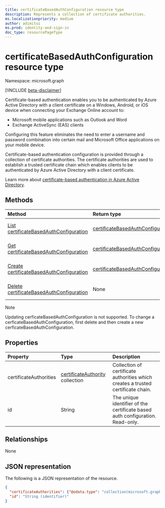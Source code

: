 ```yaml
---
title: certificateBasedAuthConfiguration resource type
description: Represents a collection of certificate authorities.
ms.localizationpriority: medium
author: adimitui
ms.prod: identity-and-sign-in
doc_type: resourcePageType
---
```


# certificateBasedAuthConfiguration resource type

Namespace: microsoft.graph

[!INCLUDE [beta-disclaimer](../../includes/beta-disclaimer.md)]

Certificate-based authentication enables you to be authenticated by Azure Active Directory with a client certificate on a Windows, Android, or iOS device when connecting your Exchange Online account to:

- Microsoft mobile applications such as Outlook and Word
- Exchange ActiveSync (EAS) clients

Configuring this feature eliminates the need to enter a username and password combination into certain mail and Microsoft Office applications on your mobile device.

Certificate-based authentication configuration is provided through a collection of certificate authorities. The certificate authorities are used to establish a trusted certificate chain which enables clients to be authenticated by Azure Active Directory with a client certificate.

Learn more about [certificate-based authentication in Azure Active Directory](/azure/active-directory/authentication/active-directory-certificate-based-authentication-get-started).

## Methods

| Method                                                                                                                         | Return type                                                               | Description                                                                  |
| :----------------------------------------------------------------------------------------------------------------------------- | :------------------------------------------------------------------------ | :--------------------------------------------------------------------------- |
| [List certificateBasedAuthConfiguration](../api/certificatebasedauthconfiguration-list.md)                                     | [certificateBasedAuthConfiguration](certificatebasedauthconfiguration.md) | List the properties of the **certificateBasedAuthConfiguration** collection. |
| [Get certificateBasedAuthConfiguration](../api/certificatebasedauthconfiguration-get.md)                                       | [certificateBasedAuthConfiguration](certificatebasedauthconfiguration.md) | Read the properties of a **certificateBasedAuthConfiguration** object.       |
| [Create certificateBasedAuthConfiguration](../api/certificatebasedauthconfiguration-post-certificatebasedauthconfiguration.md) | [certificateBasedAuthConfiguration](certificatebasedauthconfiguration.md) | Create a new **certificateBasedAuthConfiguration** object.                   |
| [Delete certificateBasedAuthConfiguration](../api/certificatebasedauthconfiguration-delete.md)                                 | None                                                                      | Delete a **certificateBasedAuthConfiguration** object.                       |

>[!NOTE]
>Updating cerficateBasedAuthConfiguration is not supported. To change a cerficateBasedAuthConfiguration, first delete and then create a new cerficateBasedAuthConfiguration.

## Properties

| Property               | Type                                                       | Description                                                                      |
| :--------------------- | :--------------------------------------------------------- | :------------------------------------------------------------------------------- |
| certificateAuthorities | [certificateAuthority](certificateauthority.md) collection | Collection of certificate authorities which creates a trusted certificate chain. |
| id                     | String                                                     | The unique identifier of the certificate based auth configuration. Read-only.    |

## Relationships

None

## JSON representation

The following is a JSON representation of the resource.

<!-- {
  "blockType": "resource",
  "optionalProperties": [

  ],
  "@odata.type": "microsoft.graph.certificateBasedAuthConfiguration",
  "keyProperty": "id"
}-->

```json
{
  "certificateAuthorities": {"@odata.type": "collection(microsoft.graph.certificateAuthority)"},
  "id": "String (identifier)"
}
```

<!-- uuid: 16cd6b66-4b1a-43a1-adaf-3a886856ed98
2019-02-04 14:57:30 UTC -->

<!-- {
  "type": "#page.annotation",
  "description": "certificateBasedAuthConfiguration resource",
  "keywords": "",
  "section": "documentation",
  "tocPath": ""
}-->
